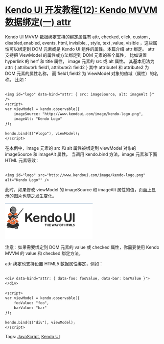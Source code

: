 # [Kendo UI 开发教程(12): Kendo MVVM 数据绑定(一) attr](http://www.imobilebbs.com/wordpress/archives/4633)

Kendo UI MVVM 数据绑定支持的绑定属性有 attr, checked, click, custom , disabled,enabled, events, html, invisible, , style, text ,value, visible ，这些属性可以绑定到 DOM 元素或是 Kendo UI 组件的属性。本篇介绍 attr 绑定。
attr 支持把 ViewModel 的属性或方法绑定到 DOM 元素的某个属性， 比如设置 hyperlink 的 herf 和 title 属性， image 元素的 src 或 alt 属性。 其基本用法为
attr: { attribute1: field1, attribute2: field2 }
其中 attribute1 和 attribute2 为 DOM 元素的属性名称， 而 field1,field2 为 ViewModel 对象的值域（属性）的名称。
比如：

```

<img id="logo" data-bind="attr: { src: imageSource, alt: imageAlt }" />
<script>
var viewModel = kendo.observable({
    imageSource: "http://www.kendoui.com/image/kendo-logo.png",
    imageAlt: "Kendo Logo"
});

kendo.bind($("#logo"), viewModel);
</script>

```

在本例中，image 元素的 src 和 alt 属性被绑定到 viewModel 对象的  imageSource 和 imageAlt 属性。 当调用 kendo.bind 方法，image 元素和下面 HTML 元素等效：

```

<img id="logo" src="http://www.kendoui.com/image/kendo-logo.png" alt="Kendo Logo"" />

```

此时，如果修改 viewModel 的 imageSource 和 imageAlt 属性的值，页面上显示的图片也随之发生变化。

![](images/23.jpg)

注意：如果需要绑定到 DOM 元素的 value 或 checked 属性，你需要使用 Kendo MVVM 的 value 和 checked 绑定方法。

attr 绑定也支持设置 HTML5 数据属性绑定，例如：

```

<div data-bind="attr: { data-foo: fooValue, data-bar: barValue }"></div>

<script>
var viewModel = kendo.observable({
    fooValue: "foo",
    barValue: "bar"
});

kendo.bind($("div"), viewModel);
</script>

```

Tags: [JavaScript](http://www.imobilebbs.com/wordpress/archives/tag/javascript), [Kendo UI](http://www.imobilebbs.com/wordpress/archives/tag/kendo-ui)